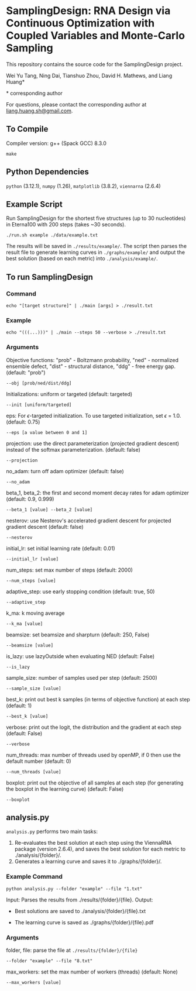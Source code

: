 # SamplingDesign: RNA Design via Continuous Optimization with Coupled Variables and Monte-Carlo Sampling

This repository contains the source code for the SamplingDesign project.

Wei Yu Tang, Ning Dai, Tianshuo Zhou, David H. Mathews, and Liang Huang*

\* corresponding author

For questions, please contact the corresponding author at liang.huang.sh@gmail.com.

## To Compile
Compiler version: g++ (Spack GCC) 8.3.0
```
make
```


## Python Dependencies
`python` (3.12.1), `numpy` (1.26), `matplotlib` (3.8.2), `viennarna` (2.6.4)

## Example Script
Run SamplingDesign for the shortest five structures (up to 30 nucleotides) in Eterna100 with 200 steps (takes ~30 seconds).
```
./run.sh example ./data/example.txt
```

The results will be saved in `./results/example/`. The script then parses the result file to generate learning curves in `./graphs/example/` and output the best solution (based on each metric) into `./analysis/example/`.

## To run SamplingDesign
### Command
```
echo "[target structure]" | ./main [args] > ./result.txt
```
### Example
```
echo "(((...)))" | ./main --steps 50 --verbose > ./result.txt
```

### Arguments

Objective functions: "prob" - Boltzmann probability, "ned" - normalized ensemble defect, "dist" - structural distance, "ddg" - free energy gap. (default: "prob")
```
--obj [prob/ned/dist/ddg]
```

Initializations: uniform or targeted (default: targeted)
```
--init [uniform/targeted]
```

eps: For $\epsilon$-targeted initialization. To use targeted initialization, set $\epsilon$ = 1.0.  (default: 0.75)
```
--eps [a value between 0 and 1]
```

projection: use the direct parameterization (projected gradient descent) instead of the softmax parameterization. (default: false)
```
--projection
```

no_adam: turn off adam optimizer (default: false)
```
--no_adam
```

beta_1, beta_2: the first and second moment decay rates for adam optimizer (default: 0.9, 0.999)
```
--beta_1 [value] --beta_2 [value]
```

nesterov: use Nesterov's accelerated gradient descent for projected gradient descent (default: false)
```
--nesterov
```

initial_lr: set initial learning rate (default: 0.01)
```
--initial_lr [value]
```

<!-- lr_decay, lr_decay_rate: use learning rate decay (default: false, 0.96)
```
--lr_decay --lr_decay_rate [value]
```

adaptive_lr, k_ma_lr: use adaptive learning rate decay (default: false, 10)
```
--adaptive_lr --k_ma_lr [value]
``` -->

num_steps: set max number of steps (default: 2000)
```
--num_steps [value]
```

adaptive_step: use early stopping condition (default: true, 50)
```
--adaptive_step
```

k_ma: k moving average
```
--k_ma [value]
```

beamsize: set beamsize and sharpturn (default: 250, False)
```
--beamsize [value]
```

is_lazy: use lazyOutside when evaluating NED (default: False)
```
--is_lazy
```

sample_size: number of samples used per step (default: 2500)
```
--sample_size [value] 
```

best_k: print out best k samples (in terms of objective function) at each step (default: 1)
```
--best_k [value]
```

<!-- no_mismatch, no_trimismatch: turn off coupling variables for mismatch and trimismatch (default: False, False)
```
--no_mismatch, --no_trimismatch
``` -->

verbose: print out the logit, the distribution and the gradient at each step (default: False)
```
--verbose
```
<!-- 
seed: random seed (default: 42)
```
--seed [value]
``` -->

num_threads: max number of threads used by openMP, if 0 then use the default number (default: 0)
```
--num_threads [value]
```

boxplot: print out the objective of all samples at each step (for generating the boxplot in the learning curve) (default: False)
```
--boxplot
```



## analysis.py
`analysis.py` performs two main tasks:
1. Re-evaluates the best solution at each step using the ViennaRNA package (version 2.6.4), and saves the best solution for each metric to ./analysis/{folder}/.
2. Generates a learning curve and saves it to ./graphs/{folder}/.

### Example Command
```
python analysis.py --folder "example" --file "1.txt"
```
Input: Parses the results from ./results/{folder}/{file}.
Output:

- Best solutions are saved to ./analysis/{folder}/{file}.txt

- The learning curve is saved as ./graphs/{folder}/{file}.pdf

### Arguments
folder, file: parse the file at `./results/{folder}/{file}`
```
--folder "example" --file "8.txt"
```

max_workers: set the max number of workers (threads) (default: None)
```
--max_workers [value]
```
<!-- 
no_eval_seq: produce learning curve only (default: False)
```
--no_eval_seq
```

no_graph: re-evaluate all sequences only (default: False)
```
--no_graph
``` -->
